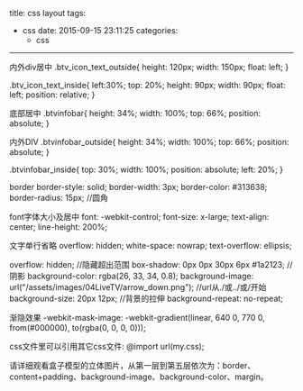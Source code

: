 title: css layout
tags:
  - css
date: 2015-09-15 23:11:25
categories:
    - css
---


内外div居中
.btv_icon_text_outside{
	height: 120px;
	width: 150px;
	float: left;
}

.btv_icon_text_inside{
	left:30%;
	top: 20%;
	height: 90px;
	width: 90px;
	float: left;
	position: relative;
}

底部居中
.btvinfobar{
	height: 34%;
    width: 100%;
    top: 66%;
    position: absolute;
}

内外DIV
.btvinfobar_outside{
	height: 34%;
    width: 100%;
    top: 66%;
    position: absolute;
}

.btvinfobar_inside{
    top: 30%;
    width: 100%;
    position: absolute;
    left: 20%;
}

border
border-style: solid;
border-width: 3px;
border-color: #313638;
border-radius: 15px; //圆角

font字体大小及居中
font: -webkit-control;
font-size: x-large;
text-align: center;
line-height: 200%;

文字单行省略
overflow: hidden;
white-space: nowrap;
text-overflow: ellipsis;

overflow: hidden; //隐藏超出范围
box-shadow: 0px 0px 30px 6px #1a2123; //阴影
background-color: rgba(26, 33, 34, 0.8);
background-image: url("/assets/images/04LiveTV/arrow_down.png"); //url从./或../或/开始
background-size: 20px 12px; //背景的拉伸
background-repeat: no-repeat;

渐隐效果
-webkit-mask-image: -webkit-gradient(linear, 640 0, 770 0, from(#000000), to(rgba(0, 0, 0, 0)));


css文件里可以引用其它css文件:
@import url(my.css);

请详细观看盒子模型的立体图片，从第一层到第五层依次为：border、content+padding、background-image、background-color、margin。